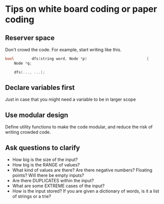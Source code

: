# Tips on white board coding or paper coding

## Reserver space
Don't crowd the code.
For example, start writing like this.
```cpp
bool        dfs(string word, Node *p)                           {
    Node *q;

    dfs(..., ...);
```

## Declare variables first
Just in case that you might need a variable to be in larger scope

## Use modular design
Define utility functions to make the code modular, and reduce the risk of writing crowded code.

## Ask questions to clarify
- How big is the size of the input?
- How big is the RANGE of values?
- What kind of values are there? Are there negative numbers? Floating points? Will there be empty inputs?
- Are there DUPLICATES within the input?
- What are some EXTREME cases of the input?
- How is the input stored? If you are given a dictionary of words, is it a list of strings or a trie?
